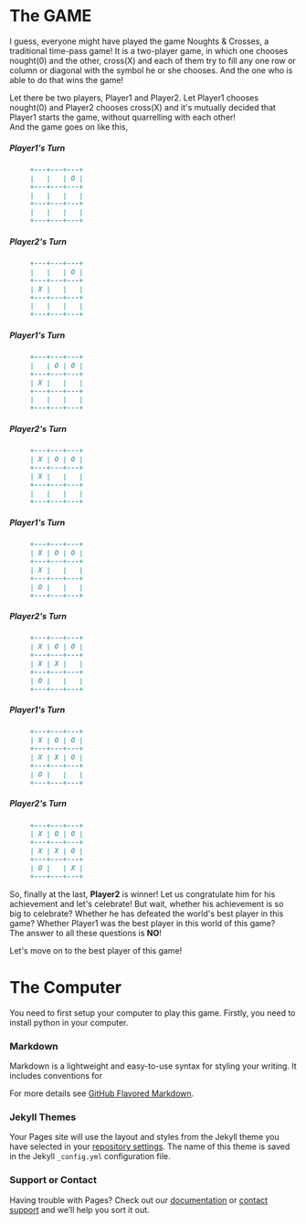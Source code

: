 # The GAME

I guess, everyone might have played the game Noughts & Crosses, a traditional time-pass game! It is a two-player game, in which one chooses nought(0) and the other, cross(X) and each of them try to fill any one row or column or diagonal with the symbol he or she chooses. And the one who is able to do that wins the game!  
  
Let there be two players, Player1 and Player2. Let Player1 chooses nought(0) and Player2 chooses cross(X) and it's mutually decided that Player1 starts the game, without quarrelling with each other!  
And the game goes on like this,

##### Player1's Turn
```markdown
     +---+---+---+
     |   |   | O |
     +---+---+---+
     |   |   |   |
     +---+---+---+
     |   |   |   |
     +---+---+---+
```

##### Player2's Turn
```markdown
     +---+---+---+
     |   |   | O |
     +---+---+---+
     | X |   |   |
     +---+---+---+
     |   |   |   |
     +---+---+---+
```

##### Player1's Turn
```markdown
     +---+---+---+
     |   | O | O |
     +---+---+---+
     | X |   |   |
     +---+---+---+
     |   |   |   |
     +---+---+---+
```

##### Player2's Turn
```markdown
     +---+---+---+
     | X | O | O |
     +---+---+---+
     | X |   |   |
     +---+---+---+
     |   |   |   |
     +---+---+---+
```

##### Player1's Turn
```markdown
     +---+---+---+
     | X | O | O |
     +---+---+---+
     | X |   |   |
     +---+---+---+
     | O |   |   |
     +---+---+---+
```

##### Player2's Turn
```markdown
     +---+---+---+
     | X | O | O |
     +---+---+---+
     | X | X |   |
     +---+---+---+
     | O |   |   |
     +---+---+---+
```

##### Player1's Turn
```markdown
     +---+---+---+
     | X | O | O |
     +---+---+---+
     | X | X | O |
     +---+---+---+
     | O |   |   |
     +---+---+---+
```

##### Player2's Turn
```markdown
     +---+---+---+
     | X | O | O |
     +---+---+---+
     | X | X | O |
     +---+---+---+
     | O |   | X |
     +---+---+---+
```
So, finally at the last, **Player2** is winner! Let us congratulate him for his achievement and let's celebrate! But wait, whether his achievement is so big to celebrate? Whether he has defeated the world's best player in this game? Whether Player1 was the best player in this world of this game?  
The answer to all these questions is **NO**!  
  
Let's move on to the best player of this game!  
  
# The Computer

You need to first setup your computer to play this game. Firstly, you need to install python in your computer.  
### Markdown

Markdown is a lightweight and easy-to-use syntax for styling your writing. It includes conventions for



For more details see [GitHub Flavored Markdown](https://guides.github.com/features/mastering-markdown/).

### Jekyll Themes

Your Pages site will use the layout and styles from the Jekyll theme you have selected in your [repository settings](https://github.com/ani339677/TIC-TAC-TOE/settings). The name of this theme is saved in the Jekyll `_config.yml` configuration file.

### Support or Contact

Having trouble with Pages? Check out our [documentation](https://docs.github.com/categories/github-pages-basics/) or [contact support](https://github.com/contact) and we’ll help you sort it out.
